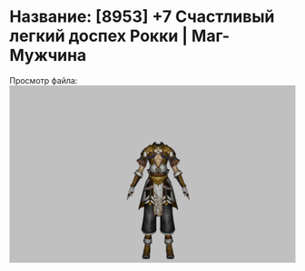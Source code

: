 # Название: [8953] +7 Счастливый легкий доспех Рокки | Маг-Мужчина

Просмотр файла:
![p040032.png](p040032.png)
